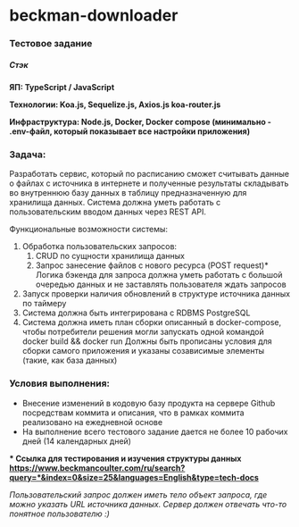 # beckman-downloader


### Тестовое задание
##### Стэк

__ЯП: TypeScript / JavaScript__

__Технологии: Koa.js, Sequelize.js, Axios.js koa-router.js__

__Инфраструктура: Node.js, Docker, Docker compose (минимально - .env-файл, который показывает все настройки приложения)__


### Задача:

Разработать сервис, который по расписанию сможет считывать данные о файлах с источника в интернете и полученные результаты складывать во внутреннюю базу данных в таблицу предназначенную для хранилища данных. Система должна уметь работать с пользовательским вводом данных через REST API.

Функциональные возможности системы:

1. Обработка пользовательских запросов:
   1. CRUD по сущности хранилища данных
   1. Запрос занесение файлов с нового ресурса (POST request)*  Логика бэкенда для запроса должна уметь работать с большой очередью данных и не заставлять пользователя ждать запросов 
2. Запуск проверки наличия обновлений в структуре источника данных по таймеру
3. Система должна быть интегрирована с RDBMS PostgreSQL
4. Система должна иметь план сборки описанный в docker-compose, чтобы потребители решения могли запускать одной командой docker build && docker run Должны быть прописаны условия для сборки самого приложения и указаны созависимые элементы (такие, как база данных)

### Условия выполнения:
- Внесение изменений в кодовую базу продукта на сервере Github посредствам коммита и описания, что в рамках коммита реализовано на ежедневной основе
- На выполнение всего тестового задание дается не более 10 рабочих дней (14 календарных дней)

__* Ссылка для тестирования и изучения структуры данных https://www.beckmancoulter.com/ru/search?query=*&index=0&size=25&languages=English&type=tech-docs__


_Пользовательский запрос должен иметь тело объект запроса, где можно указать URL источника данных. Сервер должен отвечать что-то понятное пользователю :)_

